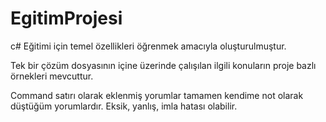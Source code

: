 # EgitimProjesi


c# Eğitimi için temel özellikleri öğrenmek amacıyla  oluşturulmuştur.

Tek bir çözüm dosyasının içine üzerinde çalışılan ilgili konuların proje bazlı örnekleri mevcuttur. 

Command satırı olarak eklenmiş yorumlar tamamen kendime not olarak düştüğüm yorumlardır. Eksik, yanlış, imla hatası olabilir.

